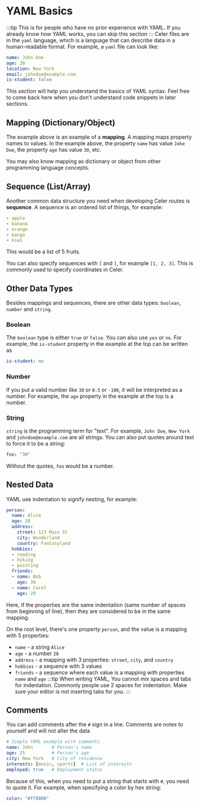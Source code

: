 # YAML Basics
:::tip
This is for people who have no prior experience with YAML. If you already know
how YAML works, you can skip this section
:::
Celer files are in the `yaml` language, which is a language that can describe
data in a human-readable format. For example, a `yaml` file can look like:
```yaml
name: John Doe
age: 30
location: New York
email: johndoe@example.com
is-student: false
```

This section will help you understand the basics of YAML syntax. Feel free
to come back here when you don't understand code snippets in later sections.

## Mapping (Dictionary/Object)
The example above is an example of a **mapping**. A mapping maps property
names to values. In the example above, the property `name` has value `Johe Doe`,
the property `age` has value `30`, etc.

You may also know mapping as dictionary or object from other programming language concepts.

## Sequence (List/Array)
Another common data structure you need when developing Celer routes is **sequence**.
A sequence is an ordered list of things, for example:
```yaml
- apple
- banana
- orange
- mango
- kiwi
```
This would be a list of 5 fruits.

You can also specify sequences with `[` and `]`, for example `[1, 2, 3]`.
This is commonly used to specify coordinates in Celer.

## Other Data Types
Besides mappings and sequences, there are other data types: `boolean`, `number` and `string`.
### Boolean
The `boolean` type is either `true` or `false`. You can also use `yes` or `no`.
For example, the `is-student` property in the example at the top can be written as
```yaml
is-student: no
```

### Number
If you put a valid number like `30` or `0.5` or `-100`, it will be interpreted as a number.
For example, the `age` property in the example at the top is a number.

### String
`string` is the programming term for "text". For example, `John Doe`, `New York` and 
`johndoe@example.com` are all strings. You can also put quotes around text to force it
to be a string:
```yaml
foo: "30"
```
Without the quotes, `foo` would be a number.

## Nested Data
YAML use indentation to signify nesting, for example:
```yaml
person:
  name: Alice
  age: 28
  address:
    street: 123 Main St
    city: Wonderland
    country: Fantasyland
  hobbies:
  - reading
  - hiking
  - painting
  friends:
  - name: Bob
    age: 30
  - name: Carol
    age: 29
```
Here, if the properties are the same indentation (same number of spaces from beginning of line),
then they are considered to be in the same mapping.

On the root level, there's one property `person`, and the value is a mapping with 5 properties:
- `name` - a string `Alice`
- `age` - a number `28`
- `address` - a mapping with 3 properties: `street`, `city`, and `country`
- `hobbies` - a sequence with 3 values
- `friends` - a sequence where each value is a mapping with properties `name` and `age`
:::tip
When writing YAML, You cannot mix spaces and tabs for indentation. Commonly people
use 2 spaces for indentation. Make sure your editor is not inserting tabs for you.
:::

## Comments
You can add comments after the `#` sign in a line. Comments are notes to yourself
and will not alter the data
```yaml
# Simple YAML example with comments
name: John       # Person's name
age: 25          # Person's age
city: New York   # City of residence
interests: [music, sports]  # List of interests
employed: true   # Employment status
```

Because of this, when you need to put a string that starts with `#`, you need to quote it.
For example, when specifying a color by hex string:
```yaml
color: "#ff8800"
```
